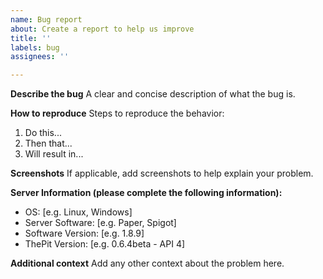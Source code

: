 ```yaml
---
name: Bug report
about: Create a report to help us improve
title: ''
labels: bug
assignees: ''

---
```


**Describe the bug**
A clear and concise description of what the bug is.

**How to reproduce**
Steps to reproduce the behavior:
1. Do this...
2. Then that...
3. Will result in...

**Screenshots**
If applicable, add screenshots to help explain your problem.

**Server Information (please complete the following information):**
 - OS: [e.g. Linux, Windows]
 - Server Software: [e.g. Paper, Spigot]
 - Software Version: [e.g. 1.8.9]
 - ThePit Version: [e.g. 0.6.4beta - API 4]

**Additional context**
Add any other context about the problem here.
